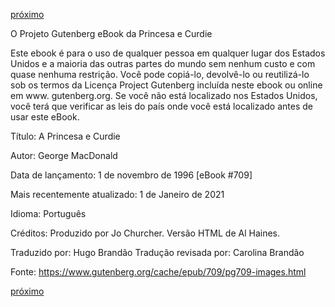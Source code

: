 [próximo](./chapter-1.md)  

O Projeto Gutenberg eBook da Princesa e Curdie

Este ebook é para o uso de qualquer pessoa em qualquer lugar dos Estados Unidos e a maioria das outras partes do mundo sem nenhum custo e com quase nenhuma restrição. Você pode copiá-lo, devolvê-lo ou reutilizá-lo sob os termos da Licença Project Gutenberg incluída neste ebook ou online em www. gutenberg.org. Se você não está localizado nos Estados Unidos, você terá que verificar as leis do país onde você está localizado antes de usar este eBook.

Título: A Princesa e Curdie

Autor: George MacDonald

Data de lançamento: 1 de novembro de 1996 [eBook #709]

Mais recentemente atualizado: 1 de Janeiro de 2021

Idioma: Português

Créditos: Produzido por Jo Churcher. Versão HTML de Al Haines.

Traduzido por: Hugo Brandão
Tradução revisada por: Carolina Brandão

Fonte: https://www.gutenberg.org/cache/epub/709/pg709-images.html

[próximo](./chapter-1.md)